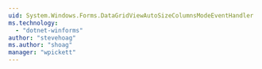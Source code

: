 ```yaml
---
uid: System.Windows.Forms.DataGridViewAutoSizeColumnsModeEventHandler
ms.technology: 
  - "dotnet-winforms"
author: "stevehoag"
ms.author: "shoag"
manager: "wpickett"
---
```

